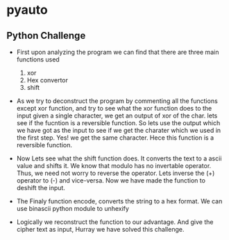 # pyauto


## Python Challenge

- First upon analyzing the program we can find that there are three main functions used
  1. xor
  2. Hex convertor
  3. shift 
  
 - As we try to deconstruct the program by commenting all the functions except xor function, and try to see what the xor function does to the input given a single character,
   we get an output of xor of the char. lets see if the fucntion is a reversible function. So lets use the output which we have got as the input to see if we get the charater
   which we used in the first step. Yes! we get the same character. Hece this function is a reversible function.
  
 - Now Lets see what the shift function does. It converts the text to a ascii value and shifts it. We know that modulo has no invertable operator. Thus, we need not worry to 
   reverse the operator. Lets inverse the (+) operator to (-) and vice-versa. Now we have made the function to deshift the input.
   
  - The Finaly function encode, converts the string to a hex format. We can use binascii python module to unhexify
  
  - Logically we reconstruct the function to our advantage. And give the cipher text as input, Hurray we have solved this challenge. 
